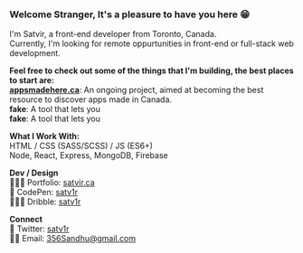 
### Welcome Stranger, It's a pleasure to have you here 😁
I'm Satvir, a front-end developer from Toronto, Canada.  
Currently, I'm looking for remote oppurtunities in front-end or full-stack web development.  

**Feel free to check out some of the things that I'm building, the best places to start are:**      
**[appsmadehere.ca](https://github.com/satv1r/apps-made-here)**: An ongoing project, aimed at becoming the best resource to discover apps made in Canada.  
**fake**: A tool that lets you  
**fake**: A tool that lets you  

**What I Work With:**  
HTML / CSS (SASS/SCSS) / JS (ES6+)   
Node, React, Express, MongoDB, Firebase   

 **Dev / Design**  
👨🏾‍💻 Portfolio: [satvir.ca](https://www.satvir.ca/)  
🎨 CodePen: [satv1r](https://codepen.io/satv1r)   
👨🏾‍🎨 Dribble: [satv1r](https://dribbble.com/satv1r)  

**Connect**  
💬 Twitter: [satv1r](https://twitter.com/satv1r)  
✍🏽 Email: 356Sandhu@gmail.com

<!--
**satv1r/satv1r** is a ✨ _special_ ✨ repository because its `README.md` (this file) appears on your GitHub profile.

Here are some ideas to get you started:

- 🔭 I’m currently working on ...
- 🌱 I’m currently learning ...
- 👯 I’m looking to collaborate on ...
- 🤔 I’m looking for help with ...
- 💬 Ask me about ...
- 📫 How to reach me: ...
- 😄 Pronouns: ...
- ⚡ Fun fact: ...
-->

